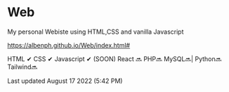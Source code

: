 # Web
My personal Webiste using HTML,CSS and vanilla Javascript

https://albenph.github.io/Web/index.html#

 HTML ✔
CSS  ✔
Javascript ✔
(SOON)
React 🔜
PHP🔜
MySQL🔜|
Python🔜
Tailwind🔜

Last updated  August 17 2022 (5:42 PM)
